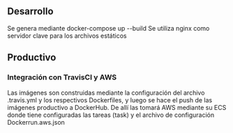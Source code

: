 ## Desarrollo

Se genera mediante docker-compose up --build
Se utiliza nginx como servidor clave para los archivos estáticos

## Productivo 

### Integración con TravisCI y AWS

Las imágenes son construidas mediante la configuración del archivo .travis.yml y los respectivos Dockerfiles, y luego se hace el push de las imágenes productivo a DockerHub.
De allí las tomará AWS mediante su ECS donde tiene configuradas las tareas (task) y el archivo de configuración Dockerrun.aws.json